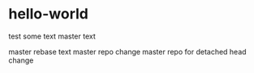# hello-world
test
some text
master text

master rebase text
master repo change
master repo for detached head change
